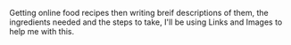 Getting online food recipes then writing breif descriptions of them, the ingredients needed and the steps to take,
I'll be using Links and Images to help me with this.
